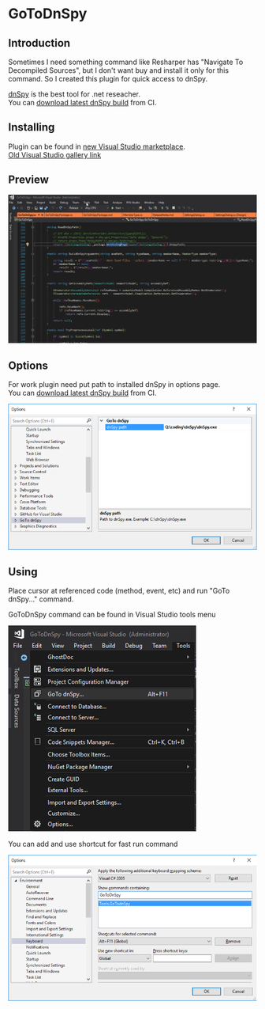 # GoToDnSpy

## Introduction

Sometimes I need something command like Resharper has "Navigate To Decompiled Sources", but I don't want
buy and install it only for this command. So I created this plugin for quick access to dnSpy.

[dnSpy](https://github.com/0xd4d/dnSpy/) is the best tool for .net reseacher.   
You can [download latest dnSpy build](https://ci.appveyor.com/project/0xd4d/dnspy/branch/master/artifacts) from CI.

## Installing

Plugin can be found in [new Visual Studio marketplace](https://marketplace.visualstudio.com/vsgallery/02d8452f-a0ec-4cbc-adc7-d050c0f43d54).  
[Old Visual Studio gallery link](https://visualstudiogallery.msdn.microsoft.com/02d8452f-a0ec-4cbc-adc7-d050c0f43d54?redir=0)

## Preview

![Using GoToDnSpy](images/preview.gif)


## Options

For work plugin need put path to installed dnSpy in options page.  
You can [download latest dnSpy build](https://ci.appveyor.com/project/0xd4d/dnspy/branch/master/artifacts) from CI.

![Options GoToDnSpy](images/options.png)

## Using

Place cursor at referenced code (method, event, etc) and run "GoTo dnSpy..." command.

GoToDnSpy command can be found in Visual Studio tools menu

![Tools menu with GoTo dnSpy](images/tools_menu.png)

You can add and use shortcut for fast run command 

![Shortcut example](images/shortcut.png)
